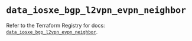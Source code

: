 # `data_iosxe_bgp_l2vpn_evpn_neighbor`

Refer to the Terraform Registry for docs: [`data_iosxe_bgp_l2vpn_evpn_neighbor`](https://registry.terraform.io/providers/ciscodevnet/iosxe/0.9.3/docs/data-sources/bgp_l2vpn_evpn_neighbor).
